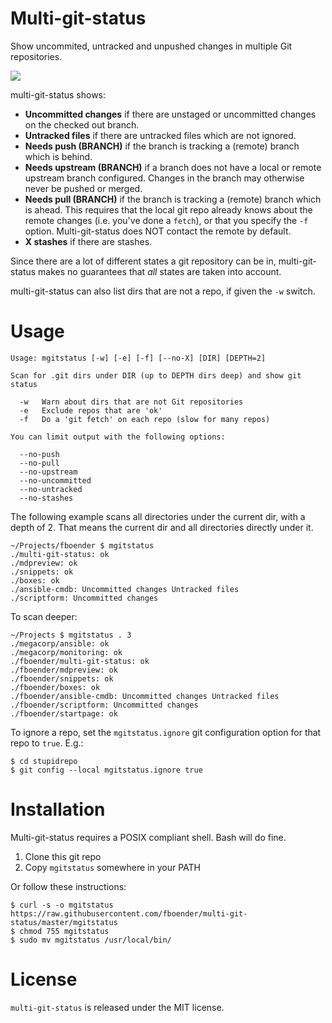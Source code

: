 Multi-git-status
================

Show uncommited, untracked and unpushed changes in multiple Git repositories.

![](https://raw.githubusercontent.com/fboender/multi-git-status/master/screenshot.png)

multi-git-status shows:

* **Uncommitted changes** if there are unstaged or uncommitted changes on the
  checked out branch.
* **Untracked files** if there are untracked files which are not ignored.
* **Needs push (BRANCH)** if the branch is tracking a (remote) branch which is
  behind.
* **Needs upstream (BRANCH)** if a branch does not have a local or remote
  upstream branch configured. Changes in the branch may otherwise never be
  pushed or merged.
* **Needs pull (BRANCH)** if the branch is tracking a (remote) branch which is
  ahead. This requires that the local git repo already knows about the remote
  changes (i.e. you've done a `fetch`), or that you specify the `-f` option.
  Multi-git-status does NOT contact the remote by default.
* **X stashes** if there are stashes.

Since there are a lot of different states a git repository can be in,
multi-git-status makes no guarantees that *all* states are taken into account.

multi-git-status can also list dirs that are not a repo, if given the `-w`
switch.


# Usage

    Usage: mgitstatus [-w] [-e] [-f] [--no-X] [DIR] [DEPTH=2]

    Scan for .git dirs under DIR (up to DEPTH dirs deep) and show git status

      -w   Warn about dirs that are not Git repositories
      -e   Exclude repos that are 'ok'
      -f   Do a 'git fetch' on each repo (slow for many repos)

    You can limit output with the following options:

      --no-push
      --no-pull
      --no-upstream
      --no-uncommitted
      --no-untracked
      --no-stashes

The following example scans all directories under the current dir, with a
depth of 2. That means the current dir and all directories directly under it.

    ~/Projects/fboender $ mgitstatus 
    ./multi-git-status: ok 
    ./mdpreview: ok 
    ./snippets: ok 
    ./boxes: ok 
    ./ansible-cmdb: Uncommitted changes Untracked files 
    ./scriptform: Uncommitted changes 

To scan deeper:

    ~/Projects $ mgitstatus . 3
    ./megacorp/ansible: ok 
    ./megacorp/monitoring: ok 
    ./fboender/multi-git-status: ok 
    ./fboender/mdpreview: ok 
    ./fboender/snippets: ok 
    ./fboender/boxes: ok 
    ./fboender/ansible-cmdb: Uncommitted changes Untracked files 
    ./fboender/scriptform: Uncommitted changes 
    ./fboender/startpage: ok 

To ignore a repo, set the `mgitstatus.ignore` git configuration option for
that repo to `true`. E.g.:

    $ cd stupidrepo
    $ git config --local mgitstatus.ignore true

# Installation

Multi-git-status requires a POSIX compliant shell. Bash will do fine.

1. Clone this git repo
2. Copy `mgitstatus` somewhere in your PATH

Or follow these instructions:

    $ curl -s -o mgitstatus https://raw.githubusercontent.com/fboender/multi-git-status/master/mgitstatus
    $ chmod 755 mgitstatus
    $ sudo mv mgitstatus /usr/local/bin/

# License

`multi-git-status` is released under the MIT license.
